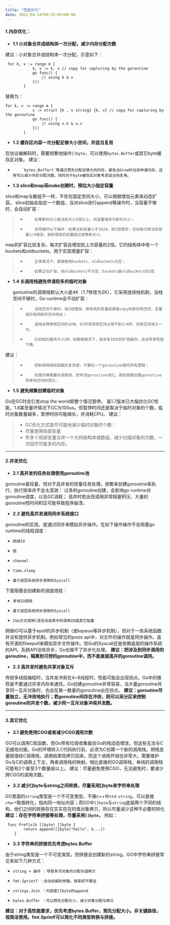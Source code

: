 ```yaml
---
title: "性能优化"
date: 2022-04-14T09:29:03+08:00
---
```


#### 1.内存优化：

* **1.1 小对象合并成结构体一次分配，减少内存分配次数**

建议：小对象合并成结构体一次分配，示意如下：

```
 for k, v := range m {
            k, v := k, v // copy for capturing by the goroutine
            go func() {
                // using k & v
            }()
        }
```
替换为：

```
for k, v := range m {
            x := struct {k , v string} {k, v} // copy for capturing by the goroutine
            go func() {
                // using x.k & x.v
            }()
        }
```

*  **1.2 缓存区内容一次分配足够大小空间，并适当复用**

在协议编解码时，需要频繁地操作`[]byte`，可以使用`bytes.Buffer`或其它byte缓存区对象。
建议：

*         `bytes.Buffert`等通过预先分配足够大的内存，避免当Grow时动态申请内存，这样可以减少内存分配次数。同时对于byte缓存区对象考虑适当地复用。

* **1.3 slice和map采make创建时，预估大小指定容量**

slice和map与数组不一样，不存在固定空间大小，可以根据增加元素来动态扩容。
slice初始会指定一个数组，当对slice进行append等操作时，当容量不够时，会自动扩容：

>*         如果新的大小是当前大小2倍以上，则容量增涨为新的大小；
>*         否而循环以下操作：如果当前容量小于1024，按2倍增加；否则每次按当前容量1/4增涨，直到增涨的容量超过或等新大小。

map的扩容比较复杂，每次扩容会增加到上次容量的2倍。它的结构体中有一个buckets和oldbuckets，用于实现增量扩容：

>*         正常情况下，直接使用buckets，oldbuckets为空；
>*         如果正在扩容，则oldbuckets不为空，buckets是oldbuckets的2倍


* **1.4 长调用栈避免申请较多的临时对象**

  goroutine的调用栈默认大小是4K（1.7修改为2K），它采用连续栈机制，当栈空间不够时，Go runtime会不动扩容：

>*         当栈空间不够时，按2倍增加，原有栈的变量崆直接copy到新的栈空间，变量指针指向新的空间地址；
>*         退栈会释放栈空间的占用，GC时发现栈空间占用不到1/4时，则栈空间减少一半。
>*         比如栈的最终大小2M，则极端情况下，就会有10次的扩栈操作，这会带来性能下降。

建议：

>*         控制调用栈和函数的复杂度，不要在一个goroutine做完所有逻辑；
>*         如查的确需要长调用栈，而考虑goroutine池化，避免频繁创建goroutine带来栈空间的变化。


* **1.5 避免频繁创建临时对象**

Go在GC时会引发stop the world即整个情况暂停。
虽1.7版本已大幅优化GC性能，1.8甚至量坏情况下GC为100us。但暂停时间还是取决于临时对象的个数，临时对象数量越多，暂停时间可能越长，并消耗CPU。
建议：

>* GC优化方式是尽可能地减少临时对象的个数：
>* 尽量使用局部变量
>* 所多个局部变量合并一个大的结构体或数组，减少扫描对象的次数，一次回尽可能多的内存。


* * *

#### 2.并发优化

* **2.1 高并发的任务处理使用goroutine池**

goroutine虽轻量，但对于高并发的轻量任务处理，频繁来创建goroutine来执行，执行效率并不会太高效：
过多的goroutine创建，会影响go runtime对goroutine调度，以及GC消耗；
高并时若出现调用异常阻塞积压，大量的goroutine短时间积压可能导致程序崩溃。

* **2.2 避免高并发调用同步系统接口**

goroutine的实现，是通过同步来模拟异步操作。在如下操作操作不会阻塞go runtime的线程调度：

*     网络IO
*     锁
*     channel
*     time.sleep
*     基于底层系统异步调用的Syscall

下面阻塞会创建新的调度线程：

*     本地IO调用
*     基于底层系统同步调用的Syscall
*     CGo方式调用C语言动态库中的调用IO或其它阻塞

网络IO可以基于epoll的异步机制（或kqueue等异步机制），但对于一些系统函数并没有提供异步机制。例如常见的posix api中，对文件的操作就是同步操作。虽有开源的fileepoll来模拟异步文件操作。但Go的Syscall还是依赖底层的操作系统的API。系统API没有异步，Go也做不了异步化处理。
**建议：把涉及到同步调用的goroutine，隔离到可控的goroutine中，而不是直接高并的goroutine调用。**

* **2.3 高并发时避免共享对象互斥**

传统多线程编程时，当并发冲突在4~8线程时，性能可能会出现拐点。Go中的推荐是不要通过共享内存来通讯，Go创建goroutine非常容易，当大量goroutine共享同一互斥对象时，也会在某一数量的goroutine出在拐点。
**建议：goroutine尽量独立，无冲突地执行；若goroutine间存在冲突，则可以采分区来控制goroutine的并发个数，减少同一互斥对象冲突并发数。**


* * *

#### 3.其它优化

* **3.1 避免使用CGO或者减少CGO调用次数**

GO可以调用C库函数，但Go带有垃圾收集器且Go的栈动态增涨，但这些无法与C无缝地对接。Go的环境转入C代码执行前，必须为C创建一个新的调用栈，把栈变量赋值给C调用栈，调用结束现拷贝回来。而这个调用开销也非常大，需要维护Go与C的调用上下文，两者调用栈的映射。相比直接的GO调用栈，单纯的调用栈可能有2个甚至3个数量级以上。
建议：尽量避免使用CGO，无法避免时，要减少跨CGO的调用次数。

* **3.2 减少[]byte与string之间转换，尽量采用[]byte来字符串处理**

GO里面的`string`类型是一个不可变类型，不像c++中`std:string`，可以直接`char*`取值转化，指向同一地址内容；而GO中`[]byte`与`string`底层两个不同的结构，他们之间的转换存在实实在在的值对象拷贝，所以尽量减少这种不必要的转化
**建议：存在字符串拼接等处理，尽量采用`[]byte`，**
例如：

```
 func Prefix(b []byte) []byte {
        return append([]byte("hello", b...))
    }
```

* **3.3 字符串的拼接优先考虑bytes.Buffer**

由于string类型是一个不可变类型，但拼接会创建新的string。GO中字符串拼接常见有如下几种方式：

*     string + 操作 ：导致多次对象的分配与值拷贝
*     fmt.Sprintf ：会动态解析参数，效率好不哪去
*     strings.Join ：内部是[]byte的append
*     bytes.Buffer ：可以预先分配大小，减少对象分配与拷贝

**建议：对于高性能要求，优先考虑bytes.Buffer，预先分配大小。非关键路径，视简洁使用。fmt.Sprintf可以简化不同类型转换与拼接。**